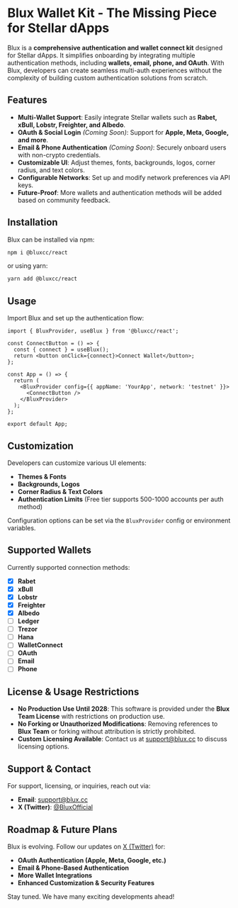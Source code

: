 # Blux Wallet Kit - The Missing Piece for Stellar dApps

Blux is a **comprehensive authentication and wallet connect kit** designed for Stellar dApps. It simplifies onboarding by integrating multiple authentication methods, including **wallets, email, phone, and OAuth**. With Blux, developers can create seamless multi-auth experiences without the complexity of building custom authentication solutions from scratch.

## Features

- **Multi-Wallet Support**: Easily integrate Stellar wallets such as **Rabet, xBull, Lobstr, Freighter, and Albedo**.
- **OAuth & Social Login** _(Coming Soon)_: Support for **Apple, Meta, Google, and more**.
- **Email & Phone Authentication** _(Coming Soon)_: Securely onboard users with non-crypto credentials.
- **Customizable UI**: Adjust themes, fonts, backgrounds, logos, corner radius, and text colors.
- **Configurable Networks**: Set up and modify network preferences via API keys.
- **Future-Proof**: More wallets and authentication methods will be added based on community feedback.

## Installation

Blux can be installed via npm:

```sh
npm i @bluxcc/react
```

or using yarn:

```sh
yarn add @bluxcc/react
```

## Usage

Import Blux and set up the authentication flow:

```tsx
import { BluxProvider, useBlux } from '@bluxcc/react';

const ConnectButton = () => {
  const { connect } = useBlux();
  return <button onClick={connect}>Connect Wallet</button>;
};

const App = () => {
  return (
    <BluxProvider config={{ appName: 'YourApp', network: 'testnet' }}>
      <ConnectButton />
    </BluxProvider>
  );
};

export default App;
```

## Customization

Developers can customize various UI elements:

- **Themes & Fonts**
- **Backgrounds, Logos**
- **Corner Radius & Text Colors**
- **Authentication Limits** (Free tier supports 500-1000 accounts per auth method)

Configuration options can be set via the `BluxProvider` config or environment variables.

## Supported Wallets

Currently supported connection methods:

- [x] **Rabet**
- [x] **xBull**
- [x] **Lobstr**
- [x] **Freighter**
- [x] **Albedo**
- [ ] **Ledger**
- [ ] **Trezor**
- [ ] **Hana**
- [ ] **WalletConnect**
- [ ] **OAuth**
- [ ] **Email**
- [ ] **Phone**

## License & Usage Restrictions

- **No Production Use Until 2028**: This software is provided under the **Blux Team License** with restrictions on production use.
- **No Forking or Unauthorized Modifications**: Removing references to **Blux Team** or forking without attribution is strictly prohibited.
- **Custom Licensing Available**: Contact us at [support@blux.cc](mailto:support@blux.cc) to discuss licensing options.

## Support & Contact

For support, licensing, or inquiries, reach out via:

- **Email**: [support@blux.cc](mailto:support@blux.cc)
- **X (Twitter)**: [@BluxOfficial](https://twitter.com/BluxOfficial)

## Roadmap & Future Plans

Blux is evolving. Follow our updates on [X (Twitter)](https://twitter.com/BluxOfficial) for:

- **OAuth Authentication (Apple, Meta, Google, etc.)**
- **Email & Phone-Based Authentication**
- **More Wallet Integrations**
- **Enhanced Customization & Security Features**

Stay tuned. We have many exciting developments ahead!
